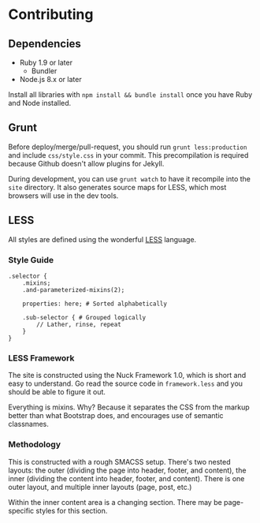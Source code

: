 # Contributing

## Dependencies
 * Ruby 1.9 or later
   * Bundler
 * Node.js 8.x or later

Install all libraries with `npm install && bundle install` once you have Ruby and Node installed.

## Grunt
Before deploy/merge/pull-request, you should run `grunt less:production` and include `css/style.css`
in your commit.  This precompilation is required because Github doesn't allow plugins for Jekyll.

During development, you can use `grunt watch` to have it recompile into the `site` directory.  It
also generates source maps for LESS, which most browsers will use in the dev tools.

## LESS
All styles are defined using the wonderful [LESS](http://lesscss.org/) language.

### Style Guide
```less
.selector {
	.mixins;
	.and-parameterized-mixins(2);

	properties: here; # Sorted alphabetically

	.sub-selector { # Grouped logically
		// Lather, rinse, repeat
	}
}
```

### LESS Framework
The site is constructed using the Nuck Framework 1.0, which is short and easy to understand. Go
read the source code in `framework.less` and you should be able to figure it out.

Everything is mixins.  Why?  Because it separates the CSS from the markup better than what
Bootstrap does, and encourages use of semantic classnames.

### Methodology
This is constructed with a rough SMACSS setup.  There's two nested layouts: the outer (dividing the
page into header, footer, and content), the inner (dividing the content into header, footer, and
content).  There is one outer layout, and multiple inner layouts (page, post, etc.)

Within the inner content area is a changing section.  There may be page-specific styles for this
section.
